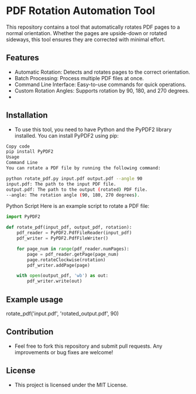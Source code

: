 # PDF Rotation Automation Tool
This repository contains a tool that automatically rotates PDF pages to a normal orientation. Whether the pages are upside-down or rotated sideways, this tool ensures they are corrected with minimal effort.

## Features
- Automatic Rotation: Detects and rotates pages to the correct orientation.
- Batch Processing: Process multiple PDF files at once.
- Command Line Interface: Easy-to-use commands for quick operations.
- Custom Rotation Angles: Supports rotation by 90, 180, and 270 degrees.
- 
## Installation
- To use this tool, you need to have Python and the PyPDF2 library installed. You can install PyPDF2 using pip:

```bash
Copy code
pip install PyPDF2
Usage
Command Line
You can rotate a PDF file by running the following command:
```
```bash
python rotate_pdf.py input.pdf output.pdf --angle 90
input.pdf: The path to the input PDF file.
output.pdf: The path to the output (rotated) PDF file.
--angle: The rotation angle (90, 180, 270 degrees).
```
Python Script
Here is an example script to rotate a PDF file:

```python
import PyPDF2

def rotate_pdf(input_pdf, output_pdf, rotation):
    pdf_reader = PyPDF2.PdfFileReader(input_pdf)
    pdf_writer = PyPDF2.PdfFileWriter()

    for page_num in range(pdf_reader.numPages):
        page = pdf_reader.getPage(page_num)
        page.rotateClockwise(rotation)
        pdf_writer.addPage(page)

    with open(output_pdf, 'wb') as out:
        pdf_writer.write(out)
```
## Example usage
rotate_pdf('input.pdf', 'rotated_output.pdf', 90)

## Contribution
- Feel free to fork this repository and submit pull requests. Any improvements or bug fixes are welcome!

## License
- This project is licensed under the MIT License.

